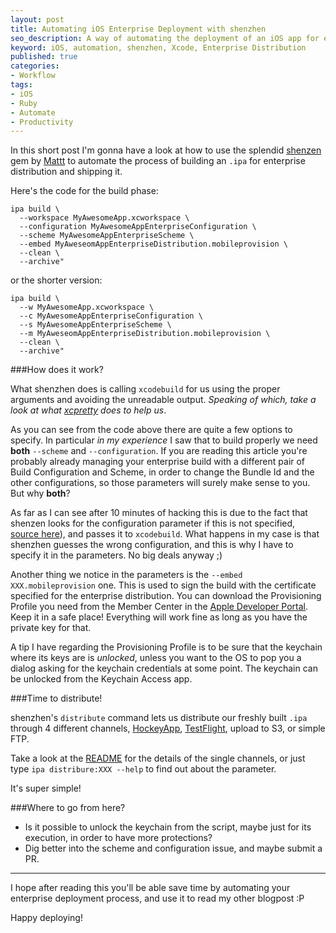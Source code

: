```yaml
---
layout: post
title: Automating iOS Enterprise Deployment with shenzhen
seo_description: A way of automating the deployment of an iOS app for enterprise distribution using the shenzhen gem.
keyword: iOS, automation, shenzhen, Xcode, Enterprise Distribution
published: true
categories:
- Workflow
tags:
- iOS 
- Ruby
- Automate
- Productivity
---
```


In this short post I'm gonna have a look at how to use the splendid [shenzen](https://github.com/nomad/shenzhen/) gem by [Mattt](http://mattt.me/) to automate the process of building an `.ipa` for enterprise distribution and shipping it.

Here's the code for the build phase:

```
ipa build \
  --workspace MyAwesomeApp.xcworkspace \
  --configuration MyAwesomeAppEnterpriseConfiguration \
  --scheme MyAwesomeAppEnterpriseScheme \
  --embed MyAweseomAppEnterpriseDistribution.mobileprovision \
  --clean \
  --archive"
```

or the shorter version:

```
ipa build \
  --w MyAwesomeApp.xcworkspace \
  --c MyAwesomeAppEnterpriseConfiguration \
  --s MyAwesomeAppEnterpriseScheme \
  --m MyAweseomAppEnterpriseDistribution.mobileprovision \
  --clean \
  --archive"
```

###How does it work?

What shenzhen does is calling `xcodebuild` for us using the proper arguments and avoiding the unreadable output. _Speaking of which, take a look at what [xcpretty](https://github.com/mneorr/XCPretty) does to help us_.

As you can see from the code above there are quite a few options to specify. In particular _in my experience_ I saw that to build properly we need **both** `--scheme` and `--configuration`. If you are reading this article you're probably already managing your enterprise build with a different pair of Build Configuration and Scheme, in order to change the Bundle Id and the other configurations, so those parameters will surely make sense to you. But why **both**? 

As far as I can see after 10 minutes of hacking this is due to the fact that shenzen looks for the configuration parameter if this is not specified, [source here](https://github.com/mokagio/shenzhen/blob/master/lib/shenzhen/commands/build.rb)), and passes it to `xcodebuild`. What happens in my case is that shenzhen guesses the wrong configuration, and this is why I have to specify it in the parameters. No big deals anyway ;)

Another thing we notice in the parameters is the `--embed XXX.mobileprovision` one. This is used to sign the build with the certificate specified for the enterprise distribution. You can download the Provisioning Profile you need from the Member Center in the [Apple Developer Portal](https://developer.apple.com/membercenter). Keep it in a safe place! Everything will work fine as long as you have the private key for that.

A tip I have regarding the Provisioning Profile is to be sure that the keychain where its keys are is _unlocked_, unless you want to the OS to pop you a dialog asking for the keychain credentials at some point. The keychain can be unlocked from the Keychain Access app.

###Time to distribute!

shenzhen's `distribute` command lets us distribute our freshly built `.ipa` through 4 different channels, [HockeyApp](http://hockeyapp.net/features/), [TestFlight](http://testflightapp.com/), upload to S3, or simple FTP. 

Take a look at the [README](https://github.com/mokagio/shenzhen/#building--distribution) for the details of the single channels, or just type `ipa distribure:XXX --help` to find out about the parameter.

It's super simple!

###Where to go from here?

* Is it possible to unlock the keychain from the script, maybe just for its execution, in order to have more protections?
* Dig better into the scheme and configuration issue, and maybe submit a PR.

---

I hope after reading this you'll be able save time by automating your enterprise deployment process, and use it to read my other blogpost :P

Happy deploying!
